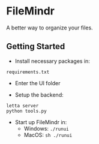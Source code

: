# FileMindr

A better way to organize your files.

## Getting Started

* Install necessary packages in:
```
requirements.txt
```

* Enter the UI folder

* Setup the backend:
```
letta server
python tools.py
```

* Start up FileMindr in:
    * Windows: ``` ./runui ```
    * MacOS: ``` sh ./runui ```
